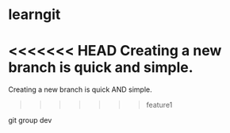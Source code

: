 # learngit
<<<<<<< HEAD
Creating a new branch is quick and simple.
=======
Creating a new branch is quick AND simple.
>>>>>>> feature1

git group dev

